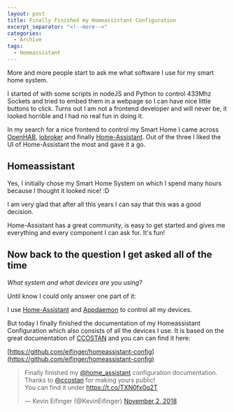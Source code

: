 ```yaml
---
layout: post
title: Finally Finished my Homeassistant Configuration
excerpt_separator: "<!--more-->"
categories: 
  - Archive
tags:
  - Homeassistant
---
```

More and more people start to ask me what software I use for my smart home system.
<!--more-->
I started of with some scripts in nodeJS and Python to control 433Mhz Sockets and tried to embed them in a webpage so I can have nice little buttons to click.
Turns out I am not a frontend developer and will never be, it looked horrible and I had no real fun in doing it.

In my search for a nice frontend to control my Smart Home I came across [OpenHAB](https://www.openhab.org/), [iobroker](http://iobroker.net/) and finally [Home-Assistant](https://www.home-assistant.io/). Out of the three I liked the UI of Home-Assistant the most and gave it a go.

## Homeassistant

Yes, I initially chose my Smart Home System on which I spend many hours because I thought it looked nice! :D

I am very glad that after all this years I can say that this was a good decision.

Home-Assistant has a great community, is easy to get started and gives me everything and every component I can ask for. It's fun!

## Now back to the question I get asked all of the time

*What system and what devices are you using?*

Until know I could only answer one part of it:

I use [Home-Assistant](https://www.home-assistant.io/) and [Appdaemon](https://appdaemon.readthedocs.io/en/latest/) to control all my devices.

But today I finally finished the documentation of my Homeassistant Configuration which also consists of all the devices I use.
It is based on the great documentation of [CCOSTAN](https://github.com/CCOSTAN/Home-AssistantConfig/blob/master/README.md) and you can can find it here:

[https://github.com/eifinger/homeassistant-config](https://github.com/eifinger/homeassistant-config)

<blockquote class="twitter-tweet" data-lang="en"><p lang="en" dir="ltr">Finally finished my <a href="https://twitter.com/home_assistant?ref_src=twsrc%5Etfw">@home_assistant</a> configuration documentation. Thanks to <a href="https://twitter.com/ccostan?ref_src=twsrc%5Etfw">@ccostan</a> for making yours public!<br>You can find it under <a href="https://t.co/TXN0fx0q2T">https://t.co/TXN0fx0q2T</a></p>&mdash; Kevin Eifinger (@KevinEifinger) <a href="https://twitter.com/KevinEifinger/status/1058313392677625857?ref_src=twsrc%5Etfw">November 2, 2018</a></blockquote>
<script async src="https://platform.twitter.com/widgets.js" charset="utf-8"></script>
